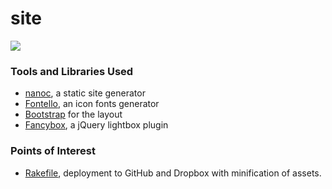 site
====

[![](https://raw.github.com/raneksi/site/master/assets/screenshot.png)](http://raneksi.github.io)

### Tools and Libraries Used

* [nanoc](http://nanoc.ws), a static site generator
* [Fontello](http://fontello.com), an icon fonts generator
* [Bootstrap](http://getbootstrap.com) for the layout
* [Fancybox](http://fancyapps.com/fancybox/), a jQuery lightbox plugin

### Points of Interest

* [Rakefile](https://github.com/raneksi/site/blob/master/Rakefile), deployment to GitHub and Dropbox with minification of assets.
